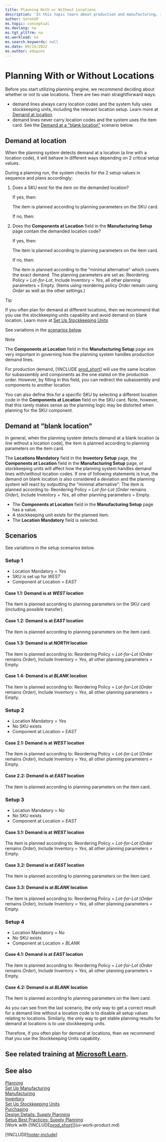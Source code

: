 ```yaml
---
title: Planning With or Without Locations
description: 'In this topic learn about production and manufacturing, including supply planning, in Business Central.'
author: SorenGP
ms.topic: conceptual
ms.devlang: na
ms.tgt_pltfrm: na
ms.workload: na
ms.search.keywords: null
ms.date: 09/15/2022
ms.author: edupont
---
```

# <a name="planning-with-or-without-locations"></a><a name="planning-with-or-without-locations"></a><a name="planning-with-or-without-locations"></a>Planning With or Without Locations

Before you start utilizing planning engine, we recommend deciding about whether or not to use locations. There are two main straightforward ways:

* demand lines always carry location codes and the system fully uses stockkeeping units, including the relevant location setup. Learn more at [Demand at location](#demand-at-location).  
* demand lines never carry location codes and the system uses the item card. See the [Demand at a "blank location"](#demand-at-blank-location) scenario below.

## <a name="demand-at-location"></a><a name="demand-at-location"></a><a name="demand-at-location"></a>Demand at location

When the planning system detects demand at a location (a line with a location code), it will behave in different ways depending on 2 critical setup values.  

During a planning run, the system checks for the 2 setup values in sequence and plans accordingly:  

1. Does a SKU exist for the item on the demanded location?  

    If yes, then:  

    The item is planned according to planning parameters on the SKU card.  

    If no, then:  

2. Does the **Components at Location** field in the **Manufacturing Setup** page contain the demanded location code?  

    If yes, then:  

    The item is planned according to planning parameters on the item card.  

    If no, then:  

    The item is planned according to the "minimal alternative" which covers the exact demand. The planning parameters are set as: Reordering Policy = *Lot-for-Lot*, Include Inventory = *Yes*, all other planning parameters = Empty. (Items using reordering policy *Order* remain using *Order* as well as the other settings.)

> [!TIP]
> If you often plan for demand at different locations, then we recommend that you use the stockkeeping units capability and avoid demand on blank location. Learn more at [Set Up Stockkeeping Units](inventory-how-to-set-up-stockkeeping-units.md)

See variations in the [scenarios below](#scenarios).

> [!NOTE]
> The **Components at Location** field in the **Manufacturing Setup** page are very important in governing how the planning system handles production demand lines.
>
> For production demand, [!INCLUDE [prod_short](includes/prod_short.md)] will use the same location for subassembly and components as the one stated on the production order. However, by filling in this field, you can redirect the subassembly and components to another location.
>
> You can also define this for a specific SKU by selecting a different location code in the **Components at Location** field on the SKU card. Note, however, that this rarely makes sense as the planning logic may be distorted when planning for the SKU component.

## <a name="demand-at-blank-location"></a><a name="demand-at-blank-location"></a><a name="demand-at-blank-location"></a>Demand at "blank location"

In general, when the planning system detects demand at a blank location (a line without a location code), the item is planned according to planning parameters on the item card.

The **Locations Mandatory** field in the **Inventory Setup** page, the **Components at Location** field in the **Manufacturing Setup** page, or stockkeeping units will affect how the planning system handles demand lines with/without location codes. If one of following statements is true, the demand on blank location is also considered a deviation and the planning system will react by outputting the "minimal alternative": The item is planned according to: Reordering Policy = *Lot-for-Lot* (*Order* remains *Order*), Include Inventory = *Yes*, all other planning parameters = Empty.

* The **Components at Location** field in the **Manufacturing Setup** page has a value.
* A stockkeeping unit exists for the planned item.
* The **Location Mandatory** field is selected.

## <a name="scenarios"></a><a name="scenarios"></a><a name="scenarios"></a>Scenarios

See variations in the setup scenarios below.

### <a name="setup-1"></a><a name="setup-1"></a><a name="setup-1"></a>Setup 1

* Location Mandatory = *Yes*  
* SKU is set up for *WEST*  
* Component at Location = *EAST*  

#### <a name="case-11-demand-is-at-west-location"></a><a name="case-11-demand-is-at-west-location"></a><a name="case-11-demand-is-at-west-location"></a>Case 1.1: Demand is at *WEST* location

The item is planned according to planning parameters on the SKU card (including possible transfer).

#### <a name="case-12-demand-is-at-east-location"></a><a name="case-12-demand-is-at-east-location"></a><a name="case-12-demand-is-at-east-location"></a>Case 1.2: Demand is at *EAST* location

The item is planned according to planning parameters on the item card.

#### <a name="case-13-demand-is-at-north-location"></a><a name="case-13-demand-is-at-north-location"></a><a name="case-13-demand-is-at-north-location"></a>Case 1.3: Demand is at *NORTH* location

The item is planned according to: Reordering Policy = *Lot-for-Lot* (*Order* remains *Order*), Include Inventory = *Yes*, all other planning parameters = Empty.

#### <a name="case-14-demand-is-at-blank-location"></a><a name="case-14-demand-is-at-blank-location"></a><a name="case-14-demand-is-at-blank-location"></a>Case 1.4: Demand is at *BLANK* location

The item is planned according to: Reordering Policy = *Lot-for-Lot* (*Order* remains *Order*), Include Inventory = *Yes*, all other planning parameters = Empty.

### <a name="setup-2"></a><a name="setup-2"></a><a name="setup-2"></a>Setup 2

* Location Mandatory = *Yes*  
* No SKU exists  
* Component at Location = *EAST*  

#### <a name="case-21-demand-is-at-west-location"></a><a name="case-21-demand-is-at-west-location"></a><a name="case-21-demand-is-at-west-location"></a>Case 2.1: Demand is at *WEST* location

The item is planned according to: Reordering Policy = *Lot-for-Lot* (*Order* remains *Order*), Include Inventory = *Yes*, all other planning parameters = Empty.

#### <a name="case-22-demand-is-at-east-location"></a><a name="case-22-demand-is-at-east-location"></a><a name="case-22-demand-is-at-east-location"></a>Case 2.2: Demand is at *EAST* location

The item is planned according to planning parameters on the item card.  

### <a name="setup-3"></a><a name="setup-3"></a><a name="setup-3"></a>Setup 3

* Location Mandatory = *No*  
* No SKU exists  
* Component at Location = *EAST*  

#### <a name="case-31-demand-is-at-west-location"></a><a name="case-31-demand-is-at-west-location"></a><a name="case-31-demand-is-at-west-location"></a>Case 3.1: Demand is at *WEST* location

The item is planned according to: Reordering Policy = *Lot-for-Lot* (*Order* remains *Order*), Include Inventory = *Yes*, all other planning parameters = Empty.

#### <a name="case-32-demand-is-at-east-location"></a><a name="case-32-demand-is-at-east-location"></a><a name="case-32-demand-is-at-east-location"></a>Case 3.2: Demand is at *EAST* location

The item is planned according to planning parameters on the item card.  

#### <a name="case-33-demand-is-at-blank-location"></a><a name="case-33-demand-is-at-blank-location"></a><a name="case-33-demand-is-at-blank-location"></a>Case 3.3: Demand is at *BLANK* location

The item is planned according to: Reordering Policy = *Lot-for-Lot* (*Order* remains *Order*), Include Inventory = *Yes*, all other planning parameters = Empty.

### <a name="setup-4"></a><a name="setup-4"></a><a name="setup-4"></a>Setup 4

* Location Mandatory = *No*  
* No SKU exists  
* Component at Location = *BLANK*  

#### <a name="case-41-demand-is-at-east-location"></a><a name="case-41-demand-is-at-east-location"></a><a name="case-41-demand-is-at-east-location"></a>Case 4.1: Demand is at *EAST* location

The item is planned according to: Reordering Policy = *Lot-for-Lot* (*Order* remains *Order*), Include Inventory = *Yes*, all other planning parameters = Empty.

#### <a name="case-42-demand-is-at-blank-location"></a><a name="case-42-demand-is-at-blank-location"></a><a name="case-42-demand-is-at-blank-location"></a>Case 4.2: Demand is at *BLANK* location

The item is planned according to planning parameters on the item card.

As you can see from the last scenario, the only way to get a correct result for a demand line without a location code is to disable all setup values relating to locations. Similarly, the only way to get stable planning results for demand at locations is to use stockkeeping units.  

Therefore, if you often plan for demand at locations, then we recommend that you use the Stockkeeping Units capability.

## <a name="see-related-training-at-microsoft-learn"></a><a name="see-related-training-at-microsoft-learn"></a><a name="see-related-training-at-microsoft-learn"></a>See related training at [Microsoft Learn](/training/paths/trade-get-started-dynamics-365-business-central/).

## <a name="see-also"></a><a name="see-also"></a><a name="see-also"></a>See also

[Planning](production-planning.md)  
[Set Up Manufacturing](production-configure-production-processes.md)  
[Manufacturing](production-manage-manufacturing.md)  
[Inventory](inventory-manage-inventory.md)  
[Set Up Stockkeeping Units](inventory-how-to-set-up-stockkeeping-units.md)  
[Purchasing](purchasing-manage-purchasing.md)  
[Design Details: Supply Planning](design-details-supply-planning.md)  
[Setup Best Practices: Supply Planning](setup-best-practices-supply-planning.md)  
[Work with [!INCLUDE[prod_short](includes/prod_short.md)]](ui-work-product.md)  

[!INCLUDE[footer-include](includes/footer-banner.md)]
